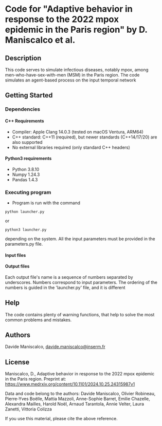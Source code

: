 # Code for "Adaptive behavior in response to the 2022 mpox epidemic in the Paris region" by D. Maniscalco et al.

## Description
This code serves to simulate infectious diseases, notably mpox, among men-who-have-sex-with-men (MSM) in the Paris region. The code simulates an agent-based process on the input temporal network

## Getting Started

### Dependencies
#### C++ Requirements
* Compiler: Apple Clang 14.0.3 (tested on macOS Ventura, ARM64)
* C++ standard: C++11 (required), but newer standards (C++14/17/20) are also supported
* No external libraries required (only standard C++ headers)

#### Python3 requirements
* Python 3.8.10
* Numpy 1.24.3
* Pandas 1.4.3

### Executing program

* Program is run with the command
```
python launcher.py
```
or 
```
python3 launcher.py
```
depending on the system. All the input parameters must be provided in the parameters.py file.

#### Input files

#### Output files
Each output file's name is a sequence of numbers separated by underscores. Numbers correspond to input parameters. The ordering of the numbers is guided in the 'launcher.py' file, and it is different

## Help
The code contains plenty of warning functions, that help to solve the most common problems and mistakes.

## Authors
Davide Maniscalco, davide.maniscalco@inserm.fr

## License
Maniscalco, D., Adaptive behavior in response to the 2022 mpox epidemic in the Paris region. Preprint at: https://www.medrxiv.org/content/10.1101/2024.10.25.24315987v1

Data and code belong to the authors:
Davide Maniscalco, Olivier Robineau, Pierre-Yves Boëlle, Mattia Mazzoli, Anne-Sophie Barret, Emilie Chazelle, Alexandra Mailles, Harold Noël, Arnaud Tarantola, Annie Velter, Laura Zanetti, Vittoria Colizza

If you use this material, please cite the above reference.


